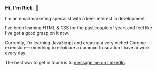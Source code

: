 ### Hi, I'm [Rick](https://www.linkedin.com/in/rick-d-johnston/). 👋

I'm an email marketing specialist with a keen interest in development.

I've been learning HTML & CSS for the past couple of years and feel like I've got a good grasp on it now.

Currently, I'm learning JavaScript and creating a very niched Chrome extension—something to eliminate a common frustration I have at work every day.
<!-- Aside from that, I'll be doing Frontend Mentor challenges and building a [portfolio of work](https://www.frontendmentor.io/profile/rdjxyz) through their platform with repositories hosted here. -->

The best way to get in touch is to [message me on LinkedIn](https://www.linkedin.com/in/rick-d-johnston/).

<!--
**rdjxyz/rdjxyz** is a ✨ _special_ ✨ repository because its `README.md` (this file) appears on your GitHub profile.

Here are some ideas to get you started:

- 🔭 I’m currently working on ...
- 🌱 I’m currently learning ...
- 👯 I’m looking to collaborate on ...
- 🤔 I’m looking for help with ...
- 💬 Ask me about ...
- 📫 How to reach me: ...
- 😄 Pronouns: ...
- ⚡ Fun fact: ...
-->

